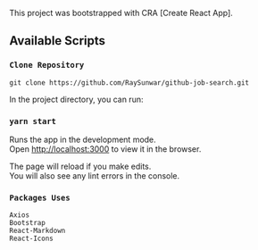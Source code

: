 This project was bootstrapped with CRA [Create React App].

## Available Scripts

### `Clone Repository`
`git clone https://github.com/RaySunwar/github-job-search.git`

In the project directory, you can run:

### `yarn start`

Runs the app in the development mode.<br />
Open [http://localhost:3000](http://localhost:3000) to view it in the browser.

The page will reload if you make edits.<br />
You will also see any lint errors in the console.


### `Packages Uses`
`Axios` <br>
`Bootstrap` <br>
`React-Markdown`<br>
`React-Icons` 



